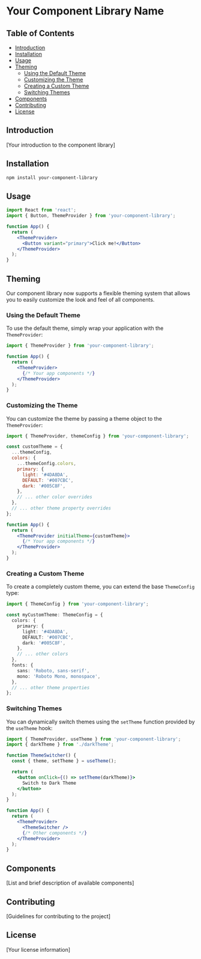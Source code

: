 # Your Component Library Name

## Table of Contents
- [Introduction](#introduction)
- [Installation](#installation)
- [Usage](#usage)
- [Theming](#theming)
  - [Using the Default Theme](#using-the-default-theme)
  - [Customizing the Theme](#customizing-the-theme)
  - [Creating a Custom Theme](#creating-a-custom-theme)
  - [Switching Themes](#switching-themes)
- [Components](#components)
- [Contributing](#contributing)
- [License](#license)

## Introduction

[Your introduction to the component library]

## Installation

```bash
npm install your-component-library
```

## Usage

```jsx
import React from 'react';
import { Button, ThemeProvider } from 'your-component-library';

function App() {
  return (
    <ThemeProvider>
      <Button variant="primary">Click me!</Button>
    </ThemeProvider>
  );
}
```

## Theming

Our component library now supports a flexible theming system that allows you to easily customize the look and feel of all components.

### Using the Default Theme

To use the default theme, simply wrap your application with the `ThemeProvider`:

```jsx
import { ThemeProvider } from 'your-component-library';

function App() {
  return (
    <ThemeProvider>
      {/* Your app components */}
    </ThemeProvider>
  );
}
```

### Customizing the Theme

You can customize the theme by passing a theme object to the `ThemeProvider`:

```jsx
import { ThemeProvider, themeConfig } from 'your-component-library';

const customTheme = {
  ...themeConfig,
  colors: {
    ...themeConfig.colors,
    primary: {
      light: '#4DA8DA',
      DEFAULT: '#007CBC',
      dark: '#005C8F',
    },
    // ... other color overrides
  },
  // ... other theme property overrides
};

function App() {
  return (
    <ThemeProvider initialTheme={customTheme}>
      {/* Your app components */}
    </ThemeProvider>
  );
}
```

### Creating a Custom Theme

To create a completely custom theme, you can extend the base `ThemeConfig` type:

```typescript
import { ThemeConfig } from 'your-component-library';

const myCustomTheme: ThemeConfig = {
  colors: {
    primary: {
      light: '#4DA8DA',
      DEFAULT: '#007CBC',
      dark: '#005C8F',
    },
    // ... other colors
  },
  fonts: {
    sans: 'Roboto, sans-serif',
    mono: 'Roboto Mono, monospace',
  },
  // ... other theme properties
};
```

### Switching Themes

You can dynamically switch themes using the `setTheme` function provided by the `useTheme` hook:

```jsx
import { ThemeProvider, useTheme } from 'your-component-library';
import { darkTheme } from './darkTheme';

function ThemeSwitcher() {
  const { theme, setTheme } = useTheme();

  return (
    <button onClick={() => setTheme(darkTheme)}>
      Switch to Dark Theme
    </button>
  );
}

function App() {
  return (
    <ThemeProvider>
      <ThemeSwitcher />
      {/* Other components */}
    </ThemeProvider>
  );
}
```

## Components

[List and brief description of available components]

## Contributing

[Guidelines for contributing to the project]

## License

[Your license information]